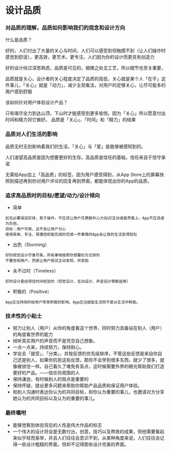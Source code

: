 # 设计品质

### 对品质的理解，品质如何影响我们的观念和设计方向

什么是品质？

好的，人们付出了大量的关心与时间，人们可以感受到但触摸不到（让人们操作时感觉到舒适），更高效，更艺术，更专注，人们因为你的设计而更具有创造力

好的设计经过深思熟虑，品质是可见的，细微之处见工艺，所以细节也至关重要，

品质就是关心，设计者的关心程度决定了品质的高低，关心就是某个人「在乎」这件事儿，「关心」就是「动力」，减少主观看法，对用户的足够关心，让尽可能多的用户感到舒服

该如何针对用户体验设计产品？

只有竭尽全力到达山顶，下山时才能感受到更多愉悦。因为「关心」所以愿意付出时间和精力将它做好。  品质是「关心」、「时间」和「精力」的结果

### 品质对人们生活的影响

品质无时无刻影响着我们的生活，「关心」与「爱」是能够被感知到的。

人们渴望高品质是因为想要更好的生存。高品质是信任的基础，信任来自于信守承诺

无需给App加上「高品质」的标签，因为用户感受得到，从App Store上的屏幕快照到描述再到你对用户评论的回复再到界面，都能体现出你的App的品质。

### 追求高品质时的目标/愿望/动力/设计倾向

- 简单

```
如无必要误加实体，易于操作，不应该让用户花费额外心力在UI互动或者界面上，App不应该成为负担。
目标：用户可用，且不会让用户分心
使用简单、专注、易懂但却能完成的完成一件事情的App会让我的生活变得轻松
```

- 出色（Stunning）

```
好的视觉设计尽善尽美，所有事物按照你想要的方式排列 
不要告知用户，而是让用户尝试主动发现，并奖励
```

- 永不过时（Timeless）

```
好的设计是经得住时间检验的（视觉设计、互动设计、声音设计等都适用）
```

- 积极的（Positive）

```
App应当持续的给用户带来积极的影响。App应当赋能生活而不是从生活中耗能。
```

### 技术性的小贴士

- 努力让别人（用户）从你的角度看这个世界，同时努力具备站在别人（用户）的角度看世界的能力
- 倾听真实用户的声音而不是凭空自己想象。
- 一点一点来，持续努力，保持耐心。
- 学会去「接受」，「分类」，并按反馈的优先级排序，不管这些反馈是来自你自己还是别人，如果你抗拒这些反馈，那你不会学到很多东西，就少了很多，就像被锁住一样。自己看久了难免有盲点，这时候需要外界的眼光帮助我们打造更好的产品。——信任你周围的人
-  保持谦逊，有时候别人的观点是重要的
- 保持怀疑，提出更多问题来帮助你帮助产品品质和保证用户体验。
- 和别人沟通时表达你认为的共同目标，和你认为重要的事儿，也邀请对方分享她认为的共同目标以及认为的重要的事儿。

### 最终嘱咐

- 能够觉察到体验背后的人性是伟大作品的标志
- 一个伟大的设计将会是无数付出，创意，技巧以及熬夜的成果，但他需要看起来似乎轻而易举，并且人们往往会意识不到，从某种角度来说，人们往往会记得一些设计粗糙的界面，但却不记得那些设计完美的界面。


